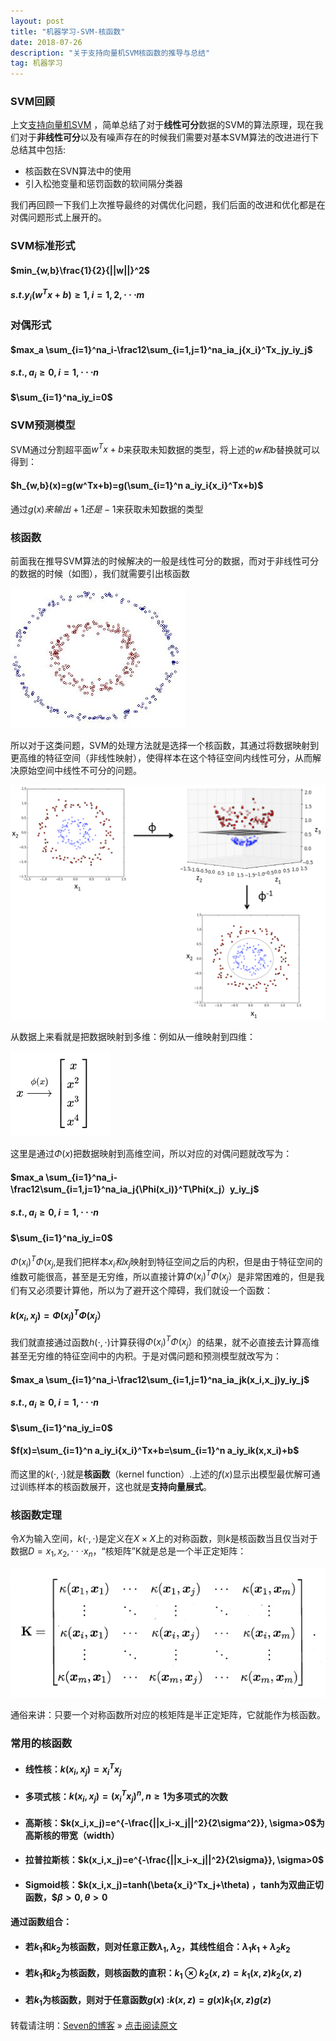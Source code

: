 ```yaml
---
layout: post
title: "机器学习-SVM-核函数"
date: 2018-07-26
description: "关于支持向量机SVM核函数的推导与总结"
tag: 机器学习
---
```



### SVM回顾

上文[支持向量机SVM](https://sevenold.github.io/2018/07/ml-svm/) ，简单总结了对于**线性可分**数据的SVM的算法原理，现在我们对于**非线性可分**以及有噪声存在的时候我们需要对基本SVM算法的改进进行下总结其中包括: 

- 核函数在SVN算法中的使用
- 引入松弛变量和惩罚函数的软间隔分类器

 我们再回顾一下我们上次推导最终的对偶优化问题，我们后面的改进和优化都是在对偶问题形式上展开的。

### SVM标准形式

#### $min_{w,b}\frac{1}{2}{||w||}^2$

#### $s.t.y_i(w^Tx+b)\ge1, i=1,2,\cdot \cdot \cdot m$

### 对偶形式

#### $max_a \sum_{i=1}^na_i-\frac12\sum_{i=1,j=1}^na_ia_j{x_i}^Tx_jy_iy_j$

#### $s.t. ,a_i\ge0, i=1,\cdot \cdot \cdot n$

#### $\sum_{i=1}^na_iy_i=0$

### SVM预测模型

SVM通过分割超平面$w^Tx+b$来获取未知数据的类型，将上述的$w和b$替换就可以得到：

#### $h_{w,b}(x)=g(w^Tx+b)=g(\sum_{i=1}^n a_iy_i{x_i}^Tx+b)$

通过$g(x)来输出+1还是-1$来获取未知数据的类型

### 核函数

 前面我在推导SVM算法的时候解决的一般是线性可分的数据，而对于非线性可分的数据的时候（如图），我们就需要引出核函数

![image](/images/ml/23.png)

所以对于这类问题，SVM的处理方法就是选择一个核函数，其通过将数据映射到更高维的特征空间（非线性映射），使得样本在这个特征空间内线性可分，从而解决原始空间中线性不可分的问题。

![image](/images/ml/24.png)

从数据上来看就是把数据映射到多维：例如从一维映射到四维：

![image](/images/ml/25.png)

这里是通过$\Phi(x)$把数据映射到高维空间，所以对应的对偶问题就改写为：

#### $max_a \sum_{i=1}^na_i-\frac12\sum_{i=1,j=1}^na_ia_j{\Phi(x_i)}^T\Phi(x_j）y_iy_j$

#### $s.t. ,a_i\ge0, i=1,\cdot \cdot \cdot n$

#### $\sum_{i=1}^na_iy_i=0$

${\Phi(x_i)}^T\Phi(x_j$,是我们把样本$x_i和 x_j$映射到特征空间之后的内积，但是由于特征空间的维数可能很高，甚至是无穷维，所以直接计算${\Phi(x_i)}^T\Phi(x_j）$是非常困难的，但是我们有又必须要计算他，所以为了避开这个障碍，我们就设一个函数：

#### $k(x_i,x_j)={\Phi(x_i)}^T\Phi(x_j）$

我们就直接通过函数$h(\cdot, \cdot)$计算获得${\Phi(x_i)}^T\Phi(x_j）$的结果，就不必直接去计算高维甚至无穷维的特征空间中的内积。于是对偶问题和预测模型就改写为：

#### $max_a \sum_{i=1}^na_i-\frac12\sum_{i=1,j=1}^na_ia_jk(x_i,x_j)y_iy_j$

#### $s.t. ,a_i\ge0, i=1,\cdot \cdot \cdot n$

#### $\sum_{i=1}^na_iy_i=0$

#### $f(x)=\sum_{i=1}^n a_iy_i{x_i}^Tx+b=\sum_{i=1}^n a_iy_ik(x,x_i)+b$



而这里的$k(\cdot, \cdot )$就是**核函数**（kernel function）.上述的$f(x)$显示出模型最优解可通过训练样本的核函数展开，这也就是**支持向量展式**。

### 核函数定理

令$X$为输入空间，$k(\cdot , \cdot )$是定义在$X \times X$上的对称函数，则$k$是核函数当且仅当对于数据$D={x_1,x_2 ,\cdot \cdot \cdot x_n}$，“核矩阵”K就是总是一个半正定矩阵：

![image](/images/ml/26.png)

通俗来讲：只要一个对称函数所对应的核矩阵是半正定矩阵，它就能作为核函数。

### 常用的核函数

- #### 线性核：$k(x_i,x_j)={x_i}^Tx_j$

- #### 多项式核：$k(x_i,x_j)=({x_i}^Tx_j)^n, n\ge1$为多项式的次数

- #### 高斯核：$k(x_i,x_j)=e^{-\frac{||x_i-x_j||^2}{2\sigma^2}}, \sigma>0$为高斯核的带宽（width）

- #### 拉普拉斯核：$k(x_i,x_j)=e^{-\frac{||x_i-x_j||^2}{2\sigma}}, \sigma>0$

- #### Sigmoid核：$k(x_i,x_j)=tanh(\beta{x_i}^Tx_j+\theta)  $，$tanh为双曲正切函数，$$\beta>0, \theta>0$

#### 通过函数组合：

- #### 若$k_1$和$k_2$为核函数，则对任意正数$\lambda_1, \lambda_2$，其线性组合：$\lambda_1k_1+\lambda_2k_2$

- #### 若$k_1$和$k_2$为核函数，则核函数的直积：$k_1 \otimes k_2 (x,z)=k_1(x,z)k_2(x,z)$

- #### 若$k_1$为核函数，则对于任意函数$g(x)$ :$k(x,z)=g(x)k_1(x,z)g(z)$


转载请注明：[Seven的博客](http://seven.github.io) » [点击阅读原文](https://sevenold.github.io/2018/07/2018-07-25-ml-svm-kernel/)
